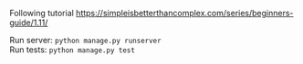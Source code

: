 Following tutorial https://simpleisbetterthancomplex.com/series/beginners-guide/1.11/

Run server: `python manage.py runserver` \
Run tests: `python manage.py test`